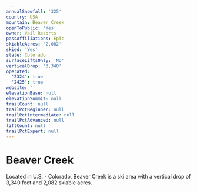 ```yaml
---
annualSnowfall: '325'
country: USA
mountain: Beaver Creek
openToPublic: 'Yes'
owner: Vail Resorts
passAffiliations: Epic
skiableAcres: '2,082'
skied: 'Yes'
state: Colorado
surfaceLiftsOnly: 'No'
verticalDrop: '3,340'
operated:
  '2324': true
  '2425': true
website: ''
elevationBase: null
elevationSummit: null
trailCount: null
trailPctBeginner: null
trailPctIntermediate: null
trailPctAdvanced: null
liftCount: null
trailPctExpert: null
---
```



# Beaver Creek

Located in U.S. - Colorado, Beaver Creek is a ski area with a vertical drop of 3,340 feet and 2,082 skiable acres.

